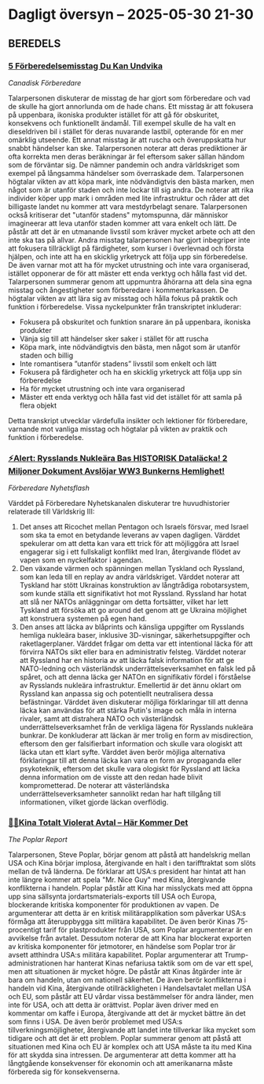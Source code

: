 # Dagligt översyn – 2025-05-30 21-30



## BEREDELS

### [5 Förberedelsemisstag Du Kan Undvika](https://www.youtube.com/watch?v=DKP3vh0lpk0)
*Canadisk Förberedare*  

Talarpersonen diskuterar de misstag de har gjort som förberedare och vad de skulle ha gjort annorlunda om de hade chans. Ett misstag är att fokusera på uppenbara, ikoniska produkter istället för att gå för obskuritet, konsekvens och funktionellt ändamål. Till exempel skulle de ha valt en dieseldriven bil i stället för deras nuvarande lastbil, opterande för en mer omärklig utseende.
Ett annat misstag är att ruscha och överuppskatta hur snabbt händelser kan ske. Talarpersonen noterar att deras prediktioner är ofta korrekta men deras beräkningar är fel eftersom saker sällan händom som de förväntar sig. De nämner pandemin och andra världskriget som exempel på långsamma händelser som överraskade dem.
Talarpersonen högtalar vikten av att köpa mark, inte nödvändigtvis den bästa marken, men något som är utanför staden och inte lockar till sig andra. De noterar att rika individer köper upp mark i områden med lite infrastruktur och råder att det billigaste landet nu kommer att vara mestdyrbelagt senare.
Talarpersonen också kritiserar det "utanför stadens" mytomspunna, där människor imagineerar att leva utanför staden kommer att vara enkelt och lätt. De påstår att det är en utmanande livsstil som kräver mycket arbete och att den inte ska tas på allvar.
Andra misstag talarpersonen har gjort inbegriper inte att fokusera tillräckligt på färdigheter, som kurser i överlevnad och första hjälpen, och inte att ha en skicklig yrketryck att följa upp sin förberedelse. De även varnar mot att ha för mycket utrustning och inte vara organiserad, istället opponerar de för att mäster ett enda verktyg och hålla fast vid det.
Talarpersonen summerar genom att uppmuntra åhörarna att dela sina egna misstag och ångestigheter som förberedare i kommentarkassen. De högtalar vikten av att lära sig av misstag och hålla fokus på praktik och funktion i förberedelse.
Vissa nyckelpunkter från transkriptet inkluderar:
* Fokusera på obskuritet och funktion snarare än på uppenbara, ikoniska produkter
* Vänja sig till att händelser sker saker i stället för att ruscha
* Köpa mark, inte nödvändigtvis den bästa, men något som är utanför staden och billig
* Inte romantisera ”utanför stadens” livsstil som enkelt och lätt
* Fokusera på färdigheter och ha en skicklig yrketryck att följa upp sin förberedelse
* Ha för mycket utrustning och inte vara organiserad
* Mäster ett enda verktyg och hålla fast vid det istället för att samla på flera objekt

Detta transkript utvecklar värdefulla insikter och lektioner för förberedare, varnande mot vanliga misstag och högtalar på vikten av praktik och funktion i förberedelse.



### [⚡Alert: Rysslands Nukleära Bas HISTORISK Dataläcka! 2 Miljoner Dokument Avslöjar WW3 Bunkerns Hemlighet!](https://www.youtube.com/watch?v=jJwpfAraOQA)
*Förberedare Nyhetsflash*

Värddet på Förberedare Nyhetskanalen diskuterar tre huvudhistorier relaterade till Världskrig III:
1. Det anses att Ricochet mellan Pentagon och Israels försvar, med Israel som ska ta emot en betydande leverans av vapen dagligen. Värddet spekulerar om att detta kan vara ett trick för att möjliggöra att Israel engagerar sig i ett fullskaligt konflikt med Iran, återgivande flödet av vapen som en nyckelfaktor i agendan.
2. Den växande värmen och spänningen mellan Tyskland och Ryssland, som kan leda till en replay av andra världskriget. Värddet noterar att Tyskland har stött Ukrainas konstruktion av långtrådiga robotarsystem, som kunde ställa ett signifikativt hot mot Ryssland. Ryssland har hotat att slå ner NATOs anläggningar om detta fortsätter, vilket har lett Tyskland att försöka att go around det genom att ge Ukraina möjlighet att konstruera systemen på egen hand.
3. Den anses att läcka av blåprints och känsliga uppgifter om Rysslands hemliga nukleära baser, inklusive 3D-visningar, säkerhetsuppgifter och raketlagerplaner. Värddet frågar om detta var ett intentional läcka för att förvirra NATOs sikt eller bara en administrativ felsteg.
Värddet noterar att Ryssland har en historia av att läcka falsk information för att ge NATO-ledning och västerländsk underrättelseverksamhet en falsk led på spåret, och att denna läcka ger NATOn en signifikativ fördel i förståelse av Rysslands nukleära infrastruktur. Emellertid är det ännu oklart om Ryssland kan anpassa sig och potentiellt neutralisera dessa befästningar.
Värddet även diskuterar möjliga förklaringar till att denna läcka kan användas för att stärka Putin's image och måla in interna rivaler, samt att distrahera NATO och västerländsk underrättelseverksamhet från de verkliga lägena för Rysslands nukleära bunkrar. De konkluderar att läckan är mer trolig en form av misdirection, eftersom den ger falsifierbart information och skulle vara ologiskt att läcka utan ett klart syfte.
Värddet även berör möjliga alternativa förklaringar till att denna läcka kan vara en form av propaganda eller psykoteknik, eftersom det skulle vara ologiskt för Ryssland att läcka denna information om de visste att den redan hade blivit komprometterad. De noterar att västerländska underrättelseverksamheter sannolikt redan har haft tillgång till informationen, vilket gjorde läckan overflödig.



### [🚨🚨Kina Totalt Violerat Avtal – Här Kommer Det](https://www.youtube.com/watch?v=n8oEJdkpqf4)
*The Poplar Report*  

Talarpersonen, Steve Poplar, börjar genom att påstå att handelskrig mellan USA och Kina börjar implosa, återgivande en halt i den tarifftraktat som slöts mellan de två länderna. De förklarar att USA:s president har hintat att han inte längre kommer att spela "Mr. Nice Guy" med Kina, återgivande konflikterna i handeln.
Poplar påstår att Kina har misslyckats med att öppna upp sina sällsynta jordartsmaterials-exports till USA och Europa, blockerande kritiska komponenter för produktionen av vapen. De argumenterar att detta är en kritisk militärapplikation som påverkar USA:s förmåga att återuppbygga sitt militära kapabilitet.
De även berör Kinas 75-procentigt tarif för plastprodukter från USA, som Poplar argumenterar är en avvikelse från avtalet. Dessutom noterar de att Kina har blockerat exporten av kritiska komponenter för jetmotorer, en händelse som Poplar tror är avsett atthindra USA:s militära kapabilitet.
Poplar argumenterar att Trump-administrationen har hanterat Kinas nefariusa taktik som om de var ett spel, men att situationen är mycket högre. De påstår att Kinas åtgärder inte är bara om handeln, utan om nationell säkerhet.
De även berör konflikterna i handeln vid Kina, återgivande otillräckligheten i Handelsavtalet mellan USA och EU, som påstår att EU vårdar vissa bestämmelser för andra länder, men inte för USA, och att detta är orättvist.
Poplar även driver med en kommentar om kaffe i Europa, återgivande att det är mycket bättre än det som finns i USA. De även berör problemet med USA:s tillverkningsmöjligheter, återgivande att landet inte tillverkar lika mycket som tidigare och att det är ett problem.
Poplar summerar genom att påstå att situationen med Kina och EU är komplex och att USA måste ta itu med Kina för att skydda sina intressen. De argumenterar att detta kommer att ha långtgående konsekvenser för ekonomin och att amerikanarna måste förbereda sig för konsekvenserna.